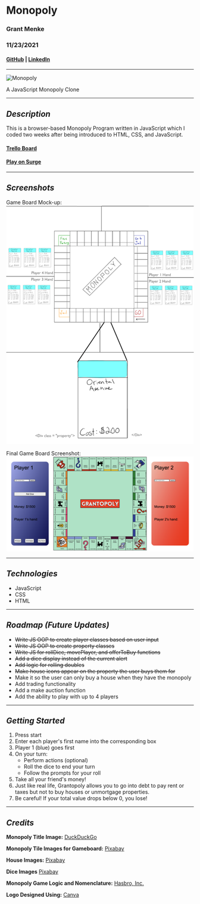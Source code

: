 # **Monopoly**

### Grant Menke

### 11/23/2021

#### [GitHub](https://github.com/gmenke54) | [LinkedIn](https://www.linkedin.com/in/grant-menke-b81490223/)

---

![**Monopoly**](https://external-content.duckduckgo.com/iu/?u=https%3A%2F%2Fwww.stylist.co.uk%2Fimages%2Fapp%2Fuploads%2F2017%2F12%2F21175408%2Fimage49.jpg%3Fw%3D1200%26h%3D1%26fit%3Dmax%26auto%3Dformat%252Ccompress&f=1&nofb=1)

A JavaScript Monopoly Clone

---

## **_Description_**

This is a browser-based Monopoly Program written in JavaScript which I coded two weeks after being introduced to HTML, CSS, and JavaScript.

#### [Trello Board](https://trello.com/b/yI0quoOg/monopoly-build)

#### [Play on Surge](grantopoly.surge.sh/)

---

## **_Screenshots_**

Game Board Mock-up:
![**mockup**](resources/mockUp.jpeg)

Final Game Board Screenshot:
![**gameboard](resources/screenshot.png)

---

## **_Technologies_**

- JavaScript
- CSS
- HTML

---

## **_Roadmap (Future Updates)_**

- ~~Write JS OOP to create player classes based on user input~~
- ~~Write JS OOP to create property classes~~
- ~~Write JS for rollDice, movePlayer, and offerToBuy functions~~
- ~~Add a dice display instead of the current alert~~
- ~~Add logic for rolling doubles~~
- ~~Make house icons appear on the property the user buys them for~~
- Make it so the user can only buy a house when they have the monopoly
- Add trading functionality
- Add a make auction function
- Add the ability to play with up to 4 players

---

## **_Getting Started_**

1. Press start
2. Enter each player's first name into the corresponding box
3. Player 1 (blue) goes first
4. On your turn:
   - Perform actions (optional)
   - Roll the dice to end your turn
   - Follow the prompts for your roll
5. Take all your friend's money!
6. Just like real life, Grantopoly allows you to go into debt to pay rent or taxes but not to buy houses or unmortgage properties.
7. Be careful! If your total value drops below 0, you lose!

---

## **_Credits_**

**Monopoly Title Image:** [DuckDuckGo](https://duckduckgo.com/?t=hc&va=b)

**Monopoly Tile Images for Gameboard:** [Pixabay](https://pixabay.com/illustrations/monopoly-game-board-game-fun-1984400/)

**House Images:** [Pixabay](https://pixabay.com/vectors/house-icon-home-symbol-sign-308936/)

**Dice Images** [Pixabay](https://pixabay.com/vectors/dice-games-game-six-sided-face-26772/)

**Monopoly Game Logic and Nomenclature:** [Hasbro, Inc.](https://corporate.hasbro.com/en-us)

**Logo Designed Using:** [Canva](https://www.canva.com/)
